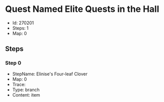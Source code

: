 # Quest Named Elite Quests in the Hall

- Id: 270201
- Steps: 1
- Map: 0

## Steps

### Step 0
- StepName:  Elinise's Four-leaf Clover
- Map:  0
- Trace:  
- Type:  branch
- Content:  item


